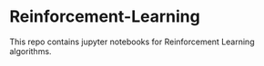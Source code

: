 # Reinforcement-Learning
This repo contains jupyter notebooks for Reinforcement Learning algorithms. 
